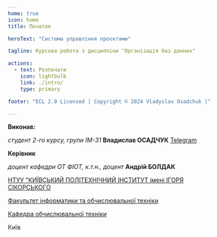 ```yaml
---
home: true
icon: home
title: Початок

heroText: "Система управління проєктами"

tagline: Курсова робота з дисципліни "Організація баз данних"

actions:
  - text: Розпочати
    icon: lightbulb
    link: ./intro/
    type: primary

footer: "ECL 2.0 Licensed | Copyright © 2024 Vladyslav Osadchuk |"

---
```



**Виконав:** 

*студент 2-го курсу, групи ІМ-31*<span padding-right:5em></span> **Владислав ОСАДЧУК** [Telegram](https://t.me/vladosadchuk1)

**Керівник**

*доцент кафедри ОТ ФІОТ, к.т.н., доцент*<span padding-right:5em></span> **Андрій БОЛДАК** 

[НТУУ "КИЇВСЬКИЙ ПОЛІТЕХНІЧНИЙ ІНСТИТУТ імені ІГОРЯ СІКОРСЬКОГО](https://kpi.ua/)

[Факультет інформатики та обчислювальної техніки](https://fiot.kpi.ua/)

[Кафедра обчислювальної техніки](https://comsys.kpi.ua/)

Київ
